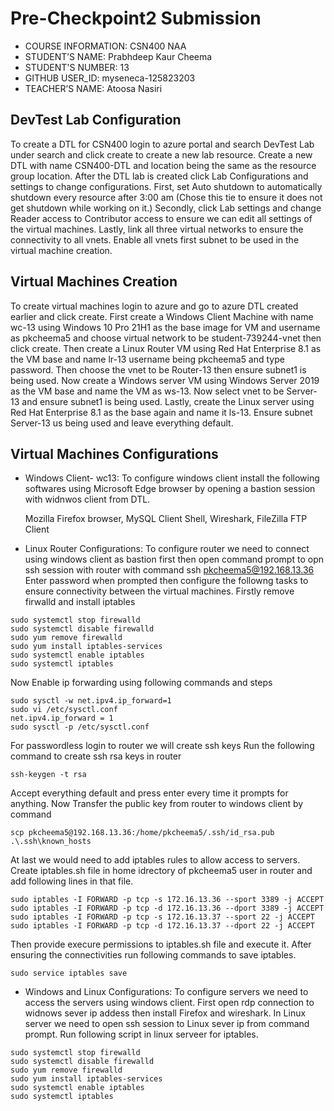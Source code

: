 # Pre-Checkpoint2 Submission

 * COURSE INFORMATION: CSN400 NAA
 * STUDENT’S NAME: Prabhdeep Kaur Cheema
 * STUDENT'S NUMBER: 13
 * GITHUB USER_ID: myseneca-125823203
 * TEACHER’S NAME: Atoosa Nasiri
 

## DevTest Lab Configuration
 To create a DTL for CSN400 login to azure portal and search DevTest Lab under search and click create to create a new lab resource. Create a new DTL with name CSN400-DTL and location being the same as the resource group location. After the DTL lab is created click  Lab Configurations and settings to change configurations.
 First, set Auto shutdown to automatically shutdown every resource after 3:00 am (Chose this tie to ensure it does not get shutdown while working on it.)
 Secondly, click Lab settings and change Reader access to Contributor access to ensure we can edit all settings of the virtual machines.
 Lastly, link all three virtual networks to ensure the connectivity to all vnets. Enable all vnets first subnet to be used in the virtual machine creation.


## Virtual Machines Creation
 To create virtual machines login to azure and go to azure DTL created earlier and click create.
 First create a Windows Client Machine with name wc-13 using Windows 10 Pro 21H1 as the base image for VM and username as pkcheema5 and choose virtual network to be student-739244-vnet then click create.
 Then create a Linux Router VM using Red Hat Enterprise 8.1 as the VM base and name lr-13 username being pkcheema5 and type password. Then choose the vnet to be Router-13 then ensure subnet1 is being used.
 Now create a Windows server VM using Windows Server 2019 as the VM base and name the VM as ws-13. Now select vnet to be Server-13 and ensure subnet1 is being used.
 Lastly, create the Linux server using Red Hat Enterprise 8.1 as the base again and name it ls-13. Ensure subnet Server-13 us being used and leave everything default.

## Virtual Machines Configurations
* Windows Client- wc13: 
To configure windows client install the following softwares using Microsoft Edge browser by opening a bastion session with widnwos client from DTL.

   Mozilla Firefox browser, MySQL Client Shell, Wireshark, FileZilla FTP Client

* Linux Router Configurations:
 To configure router we need to connect using windows client as bastion first then open command prompt to opn ssh session with router with command
 ssh pkcheema5@192.168.13.36
 Enter password when prompted then configure the followng tasks to ensure connectivity between the virtual machines.
 Firstly remove firwalld and install iptables
 ```
 sudo systemctl stop firewalld
 sudo systemctl disable firewalld
 sudo yum remove firewalld
 sudo yum install iptables-services
 sudo systemctl enable iptables
 sudo systemctl iptables 
 ```
   Now Enable ip forwarding using following commands and steps
 ```
 sudo sysctl -w net.ipv4.ip_forward=1
 sudo vi /etc/sysctl.conf
 net.ipv4.ip_forward = 1
 sudo sysctl -p /etc/sysctl.conf
 ```
 For passwordless login to router we will create ssh keys 
 Run the following command to create ssh rsa keys in router
 ```
 ssh-keygen -t rsa
 ```
 Accept everything default and press enter every time it prompts for anything. 
 Now Transfer the public key from router to windows client by command
 ```
 scp pkcheema5@192.168.13.36:/home/pkcheema5/.ssh/id_rsa.pub .\.ssh\known_hosts
 ```
 At last we would need to add iptables rules to allow access to servers.
 Create iptables.sh file in home idrectory of pkcheema5 user in router and add following lines in that file.
 ```
 sudo iptables -I FORWARD -p tcp -s 172.16.13.36 --sport 3389 -j ACCEPT
 sudo iptables -I FORWARD -p tcp -d 172.16.13.36 --dport 3389 -j ACCEPT
 sudo iptables -I FORWARD -p tcp -s 172.16.13.37 --sport 22 -j ACCEPT
 sudo iptables -I FORWARD -p tcp -d 172.16.13.37 --dport 22 -j ACCEPT
 ```
 Then provide execure permissions to iptables.sh file and execute it. After ensuring the connectivities run following commands to save iptables.
 ```
 sudo service iptables save
 ```

* Windows and Linux Configurations:
 To configure servers we need to access the servers using windows client. First open rdp connection to widnows sever ip addess then install Firefox and wireshark. In Linux server we need to open ssh session to Linux sever ip from command prompt. Run following script in linux serveer for iptables.
 ```
 sudo systemctl stop firewalld
 sudo systemctl disable firewalld
 sudo yum remove firewalld
 sudo yum install iptables-services
 sudo systemctl enable iptables
 sudo systemctl iptables
 ```